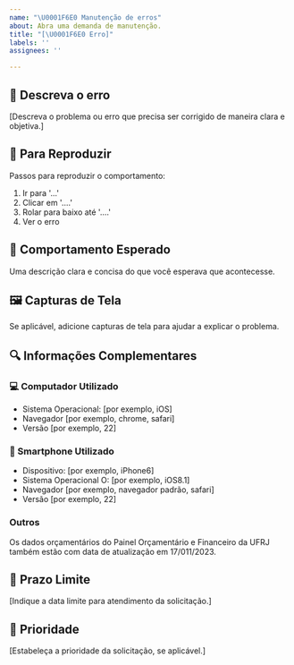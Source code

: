 ```yaml
---
name: "\U0001F6E0️ Manutenção de erros"
about: Abra uma demanda de manutenção.
title: "[\U0001F6E0️ Erro]"
labels: ''
assignees: ''

---
```


## 📝 Descreva o erro
[Descreva o problema ou erro que precisa ser corrigido de maneira clara e objetiva.]

## 🔄 Para Reproduzir
Passos para reproduzir o comportamento:
1. Ir para '...'
2. Clicar em '....'
3. Rolar para baixo até '....'
4. Ver o erro

## 🎯 Comportamento Esperado
Uma descrição clara e concisa do que você esperava que acontecesse.

## 🖼️ Capturas de Tela
Se aplicável, adicione capturas de tela para ajudar a explicar o problema.

## 🔍 Informações Complementares
### 💻 Computador Utilizado
 - Sistema Operacional: [por exemplo, iOS]
 - Navegador [por exemplo, chrome, safari]
 - Versão [por exemplo, 22]

### 📱 Smartphone Utilizado
 - Dispositivo: [por exemplo, iPhone6]
 - Sistema Operacional O: [por exemplo, iOS8.1]
 - Navegador [por exemplo, navegador padrão, safari]
 - Versão [por exemplo, 22]
### Outros
Os dados orçamentários do Painel Orçamentário e Financeiro da UFRJ também estão com data de atualização em 17/011/2023.

## 📅 Prazo Limite
[Indique a data limite para atendimento da solicitação.]

## 🚀 Prioridade
[Estabeleça a prioridade da solicitação, se aplicável.]
